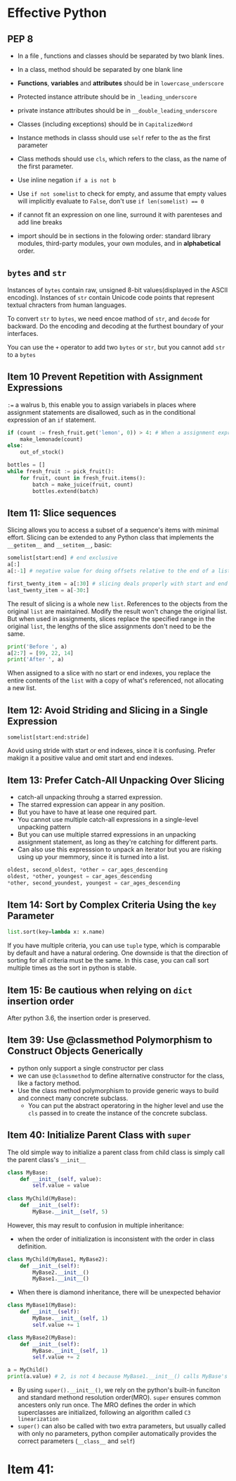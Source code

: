 # Effective Python

## PEP 8
* In a file , functions and classes should be separated by two blank lines.
* In a class, method should be separated by one blank line
* **Functions**, **variables** and **attributes** should be in `lowercase_underscore`
* Protected instance attribute should be in `_leading_underscore`
* private instance attributes should be in `__double_leading_underscore`
* Classes (including exceptions) should be in `CapitalizedWord`
* Instance methods in classs should use `self` refer to the as the first parameter
* Class methods should use `cls`, which refers to the class, as the name of the first parameter.

* Use inline negation `if a is not b`
* Use `if not somelist` to check for empty, and assume that empty values will implicitly evaluate to `False`, don't use `if len(somelist) == 0`
* if cannot fit an expression on one line, surround it with parenteses and add line breaks

* import should be in sections in the folowing order: standard library modules, third-party modules, your own modules, and in **alphabetical** order.

## `bytes` and `str`

Instances of `bytes` contain raw, unsigned 8-bit values(displayed in the ASCII encoding). Instances of `str` contain Unicode code points that represent textual chracters from human languages.

To convert `str` to `bytes`, we need encoe mathod of `str`, and `decode` for backward. Do the encoding and decoding at the furthest boundary of your interfaces.

You can use the `+` operator to add two `bytes` or `str`, but you cannot add `str` to a `bytes`

## Item 10 Prevent Repetition with Assignment Expressions

`:=` a walrus b, this enable you to assign variabels in places where assignment statements are disallowed, such as in the conditional expression of an `if` statement. 

```python
if (count := fresh_fruit.get('lemon', 0)) > 4: # When a assignment expression is a subexpression of a larger expression, it must be surrounded with parentheses.
    make_lemonade(count)
else:
    out_of_stock()
```

```python
bottles = []
while fresh_fruit := pick_fruit():
    for fruit, count in fresh_fruit.items():
        batch = make_juice(fruit, count)
        bottles.extend(batch)
```

## Item 11: Slice sequences

Slicing allows you to access a subset of a sequence's items with minimal effort. Slicing can be extended to any Python class that implements the `__getitem__` and `__setitem__`, basic:
```python
somelist[start:end] # end exclusive
a[:]
a[:-1] # negative value for doing offsets relative to the end of a list

first_twenty_item = a[:30] # slicing deals properly with start and end indexes that are beyond the boundaries
last_twenty_item = a[-30:]
```

The result of slicing is a whole new `list`. References to the objects from the original `list` are maintained. Modify the result won't change the original list. But when used in assignments, slices replace the specified range in the original `list`, the lengths of the slice assignments don't need to be the same.
```python
print('Before ', a)
a[2:7] = [99, 22, 14]
print('After ', a)
```

When assigned to a slice with no start or end indexes, you replace the entire contents of the `list` with a copy of what's referenced, not allocating a new list.

## Item 12: Avoid Striding and Slicing in a Single Expression

`somelist[start:end:stride]`

Aovid using stride with start or end indexes, since it is confusing. Prefer makign it a positive value and omit start and end indexes.

## Item 13: Prefer Catch-All Unpacking Over Slicing

* catch-all unpacking throuhg a starred expression. 
* The starred expression can appear in any position. 
* But you have to have at lease one required part.
* You cannot use multiple catch-all expressions in a single-level unpacking pattern
* But you can use multiple starred expressions in an unpacking assignment statement, as long as they're catching for different parts.
* Can also use this expresssion to unpack an iterator but you are risking using up your memmory, since it is turned into a list.
```python
oldest, second_oldest, *other = car_ages_descending
oldest, *other, youngest = car_ages_descending
*other, second_youndest, youngest = car_ages_descending
```

## Item 14: Sort by Complex Criteria Using the `key` Parameter
```python
list.sort(key=lambda x: x.name)
```

If you have multiple criteria, you can use `tuple` type, which is comparable by default and have a natural ordering. One downside is that the direction of sorting for all criteria must be the same. In this case, you can call sort multiple times as the sort in python is stable.

## Item 15: Be cautious when relying on `dict` insertion order

After python 3.6, the insertion order is preserved.


## Item 39: Use @classmethod Polymorphism to Construct Objects Generically

* python only support a single constructor per class
* we can use `@classmethod` to define alternative constructor for the class, like a factory method.
* Use the class method polymorphism to provide generic ways to build and connect many concrete subclass.
  * You can put the abstract operatoring in the higher level and use the `cls` passed in to create the instance of the concrete subclass.

## Item 40: Initialize Parent Class with `super`

The old simple way to initialize a parent class from child class is simply call the parent class's `__init__`
```python
class MyBase:
    def __init__(self, value):
        self.value = value
    
class MyChild(MyBase):
    def __init__(self):
        MyBase.__init__(self, 5)
```
However, this may result to confusion in multiple inheritance:
* when the order of initialization is inconsistent with the order in class definition.
```python
class MyChild(MyBase1, MyBase2):
    def __init__(self):
        MyBase2.__init__()
        MyBase1.__init__()
```
* When there is diamond inheritance, there will be unexpected behavior
```python
class MyBase1(MyBase):
    def __init__(self):
        MyBase.__init__(self, 1)
        self.value += 1

class MyBase2(MyBase):
    def __init__(self):
        MyBase.__init__(self, 1)
        self.value += 2

a = MyChild()
print(a.value) # 2, is not 4 because MyBase1.__init__() calls MyBase's __init__ and reset the value again.
```
* By using `super().__init__()`, we rely on the python's built-in funciton and standard methond resolution order(MRO). `super` ensures common ancesters only run once. The MRO defines the order in which superclasses are initialized, following an algorithm called `C3 linearization`
* `super()` can also be called with two extra parameters, but usually called with only no parameters, python compiler automatically provides the correct parameters (`__class__` and `self`)

# Item 41: